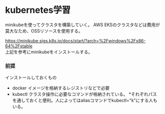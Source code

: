 # kubernetes学習
minikubeを使ってクラスタを構築していく。
AWS EKSのクラスタなどは費用が莫大なため、OSSリソースを使用する。

https://minikube.sigs.k8s.io/docs/start/?arch=%2Fwindows%2Fx86-64%2Fstable  
上記を参考にminikubeをインストールする。

### 前提
インストールしておくもの
- docker
イメージを格納するレジストリなどで必要
- kubectl
クラスタ操作に必要なコマンドが格納されている。
*それぞれパスを通しておくと便利。人によってはaliasコマンドでkubectl="k"にする人もいる。